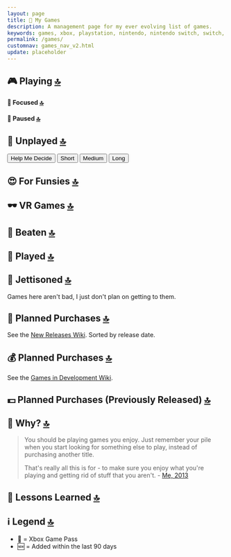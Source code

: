 ```yaml
---
layout: page
title: 🔮 My Games
description: A management page for my ever evolving list of games.
keywords: games, xbox, playstation, nintendo, nintendo switch, switch, oculus quest, oculus, quest, virtual reality, vr
permalink: /games/
customnav: games_nav_v2.html
update: placeholder
---
```

<style>
/* Allows the dope reverse-order with descending numbers */
#lessons-learned ol {
    transform: rotate(180deg);
}
#lessons-learned ol > li {
    transform: rotate(-180deg);
}
</style>

<a id="playing"></a>

## 🎮 Playing [🔝][top]

#### 👀 Focused [🔝][top]

<div id="games-playing"></div>

<a id="paused"></a>
#### 🚥 Paused [🔝][top]

<div id="games-paused"></div>

<a id="unplayed"></a>
## 👾 Unplayed [🔝][top]

<button onclick="suggestRandomGame('any')">Help Me Decide</button>
<button onclick="suggestRandomGame('short')">Short</button>
<button onclick="suggestRandomGame('medium')">Medium</button>
<button onclick="suggestRandomGame('long')">Long</button>

<div id="games-unplayed"></div>

<a id="fun"></a>

## 😍 For Funsies [🔝][top]

<div id="games-fun"></div>

<a id="vr-games"></a>

## 🕶 VR Games [🔝][top]

<div id="games-vr"></div>

<a id="beaten"></a>

## 🏁 Beaten [🔝][top]

<div id="games-beaten"></div>

<a id="played"></a>

## 🛝 Played  [🔝][top]

<div id="games-played"></div>

<a id="jettisoned"></a>

## 🚀 Jettisoned [🔝][top]

Games here aren't bad, I just don't plan on getting to them.

<div id="games-jettisoned"></div>

<a id="purchases"></a>

## 💸 Planned Purchases [🔝][top]

See the [New Releases Wiki][new-releases]. Sorted by release date.

<div id="purchases-planned"></div>

## 💰 Planned Purchases [🔝][top]

See the [Games in Development Wiki][games-in-development].

<div id="purchases-future"></div>

## 💵 Planned Purchases (Previously Released) [🔝][top]

<div id="purchases-released"></div>

<a id="why"></a>

## 💭 Why? [🔝][top]

> You should be playing games you enjoy. Just remember your pile when you start
> looking for something else to play, instead of purchasing another title.
>
> That's really all this is for - to make sure you enjoy what you're playing and getting rid of
> stuff that you aren't. - [Me, 2013][2013 - 12 month pile thread GWJ]

<a id="lessons"></a>

## 📝 Lessons Learned [🔝][top]

<div id="lessons-learned"></div>

<a id="legend"></a>

## ℹ️ Legend [🔝][top]

* 💚 = Xbox Game Pass
* 🆕 = Added within the last 90 days

<script type="text/javascript" src="/assets/javascript/v2/api_functions.js"></script>
<script type="text/javascript" src="/assets/javascript/v2/classes/game.js"></script>
<script type="text/javascript" src="/assets/javascript/v2/classes/purchase.js"></script>
<script type="text/javascript" src="/assets/javascript/v2/classes/lesson.js"></script>
<script type="text/javascript" src="/assets/javascript/v2/games.js"></script>

[top]: #page-top
[new-releases]: https://en.wikipedia.org/wiki/2023_in_video_games#Game_releases
[games-in-development]: https://en.wikipedia.org/wiki/List_of_video_games_in_development
[2013 - 12 month pile thread GWJ]: https://www.gamerswithjobs.com/node/1283851?page=6#comment-12179406
